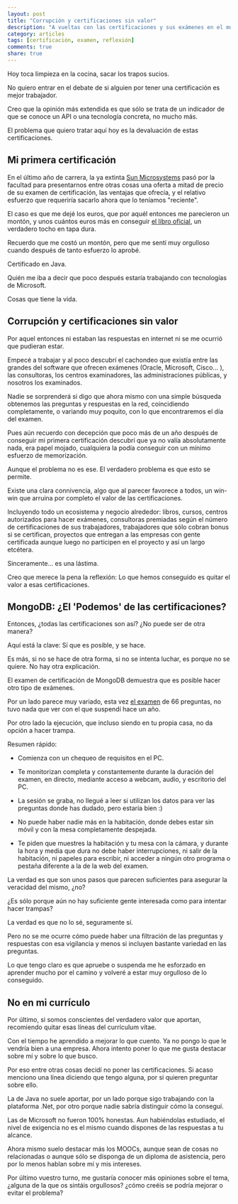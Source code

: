 ```yaml
---
layout: post
title: "Corrupción y certificaciones sin valor"
description: "A vueltas con las certificaciones y sus exámenes en el mundo del Software"
category: articles
tags: [certificación, examen, reflexión]
comments: true
share: true
---
```


Hoy toca limpieza en la cocina, sacar los trapos sucios.

No quiero entrar en el debate de si alguien por tener una certificación es mejor trabajador. 

Creo que la opinión más extendida es que sólo se trata de un indicador de que se conoce un API o una tecnología concreta, no mucho más.

El problema que quiero tratar aquí hoy es la devaluación de estas certificaciones.

## Mi primera certificación

En el último año de carrera, la ya extinta [Sun Microsystems](http://es.wikipedia.org/wiki/Sun_Microsystems) pasó por la facultad para presentarnos entre otras cosas una oferta a mitad de precio de su examen de certificación, las ventajas que ofrecía, y el relativo esfuerzo que requeriría sacarlo ahora que lo teníamos "reciente".

El caso es que me dejé los euros, que por aquél entonces me parecieron un montón, y unos cuántos euros más en conseguir [el libro oficial](http://www.amazon.es/SCJP-Certified-Programmer-Study-Guide-ebook/dp/B009YXC8DG), un verdadero tocho en tapa dura. 

Recuerdo que me costó un montón, pero que me sentí muy orgulloso cuando después de tanto esfuerzo lo aprobé.

Certificado en Java. 

Quién me iba a decir que poco después estaría trabajando con tecnologías de Microsoft. 

Cosas que tiene la vida. 

## Corrupción y certificaciones sin valor

Por aquel entonces ni estaban las respuestas en internet ni se me ocurrió que pudieran estar.

Empecé a trabajar y al poco descubrí el cachondeo que existía entre las grandes del software que ofrecen exámenes (Oracle, Microsoft, Cisco... ), las consultoras, los centros examinadores, las administraciones públicas, y nosotros los examinados.

Nadie se sorprenderá si digo que ahora mismo con una simple búsqueda obtenemos las preguntas y respuestas en la red, coincidiendo completamente, o variando muy poquito, con lo que encontraremos el día del examen.

Pues aún recuerdo con decepción que poco más de un año después de conseguir mi primera certificación descubrí que ya no valía absolutamente nada, era papel mojado, cualquiera la podía conseguir con un mínimo esfuerzo de memorización.

Aunque el problema no es ese. El verdadero problema es que esto se permite.

Existe una clara connivencia, algo que al parecer favorece a todos, un win-win que arruina por completo el valor de las certificaciones. 

Incluyendo todo un ecosistema y negocio alrededor: libros, cursos, centros autorizados para hacer exámenes, consultoras premiadas según el número de certificaciones de sus trabajadores, trabajadores que sólo cobran bonus si se certifican, proyectos que entregan a las empresas con gente certificada aunque luego no participen en el proyecto y así un largo etcétera.

Sinceramente... es una lástima. 

Creo que merece la pena la reflexión: Lo que hemos conseguido es quitar el valor a esas certificaciones.

## MongoDB: ¿El 'Podemos' de las certificaciones?

Entonces, ¿todas las certificaciones son así? ¿No puede ser de otra manera?

Aquí está la clave: Sí que es posible, y se hace.

Es más, si no se hace de otra forma, si no se intenta luchar, es porque no se quiere. No hay otra explicación. 

El examen de certificación de MongoDB demuestra que es posible hacer otro tipo de exámenes.

Por un lado parece muy variado, esta vez [el examen](http://ocana.github.io/articles/Consejos-Certificacion-MongoDB/) de 66 preguntas, no tuvo nada que ver con el que suspendí hace un año.

Por otro lado la ejecución, que incluso siendo en tu propia casa, no da opción a hacer trampa.

Resumen rápido:

* Comienza con un chequeo de requisitos en el PC. 

* Te monitorizan completa y constantemente durante la duración del examen, en directo, mediante acceso a webcam, audio, y escritorio del PC. 

* La sesión se graba, no llegué a leer si utilizan los datos para ver las preguntas donde has dudado, pero estaría bien :)

* No puede haber nadie más en la habitación, donde debes estar sin móvil y con la mesa completamente despejada. 

* Te piden que muestres la habitación y tu mesa con la cámara, y durante la hora y media que dura no debe haber interrupciones, ni salir de la habitación, ni papeles para escribir, ni acceder a ningún otro programa o pestaña diferente a la de la web del examen.

La verdad es que son unos pasos que parecen suficientes para asegurar la veracidad del mismo, ¿no?

¿Es sólo porque aún no hay suficiente gente interesada como para intentar hacer trampas?

La verdad es que no lo sé, seguramente sí.

Pero no se me ocurre cómo puede haber una filtración de las preguntas y respuestas con esa vigilancia y menos si incluyen bastante variedad en las preguntas.

Lo que tengo claro es que apruebe o suspenda me he esforzado en aprender mucho por el camino y volveré a estar muy orgulloso de lo conseguido.

## No en mi currículo

Por último, si somos conscientes del verdadero valor que aportan, recomiendo quitar esas líneas del currículum vítae.

Con el tiempo he aprendido a mejorar lo que cuento. Ya no pongo lo que le vendría bien a una empresa. Ahora intento poner lo que me gusta destacar sobre mí y sobre lo que busco.

Por eso entre otras cosas decidí no poner las certificaciones. Si acaso menciono una línea diciendo que tengo alguna, por si quieren preguntar sobre ello. 

La de Java no suele aportar, por un lado porque sigo trabajando con la plataforma .Net, por otro porque nadie sabría distinguir cómo la conseguí.

Las de Microsoft no fueron 100% honestas. Aun habiéndolas estudiado, el nivel de exigencia no es el mismo cuando dispones de las respuestas a tu alcance.

Ahora mismo suelo destacar más los MOOCs, aunque sean de cosas no relacionadas o aunque sólo se disponga de un diploma de asistencia, pero por lo menos hablan sobre mí y mis intereses.

Por último vuestro turno, me gustaría conocer más opiniones sobre el tema, ¿alguna de la que os sintáis orgullosos? ¿cómo creéis se podría mejorar o evitar el problema?